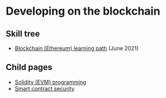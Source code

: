 Developing on the blockchain
============================

## Skill tree
* [Blockchain (Ethereum) learning path](https://github.com/protofire/blockchain-learning-path) (June 2021)

## Child pages
* [Solidity (EVM) programming](EVM.md)
* [Smart contract security](EVM.md)
